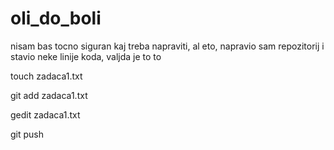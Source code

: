 # oli_do_boli
nisam bas tocno siguran kaj treba napraviti, al eto, napravio sam repozitorij i stavio neke linije koda, valjda je to to

touch zadaca1.txt

git add zadaca1.txt

gedit zadaca1.txt

git push
